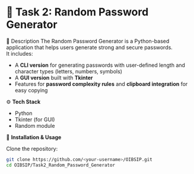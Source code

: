 # 🧠 Task 2: Random Password Generator

📌 Description
The Random Password Generator is a Python-based application that helps users generate strong and secure passwords.  
It includes:

- A **CLI version** for generating passwords with user-defined length and character types (letters, numbers, symbols)  
- A **GUI version** built with **Tkinter**  
- Features for **password complexity rules** and **clipboard integration** for easy copying  

⚙️ **Tech Stack**  
- Python  
- Tkinter (for GUI)  
- Random module  

🧩 **Installation & Usage**  

Clone the repository:  
```bash
git clone https://github.com/<your-username>/OIBSIP.git
cd OIBSIP/Task2_Random_Password_Generator

